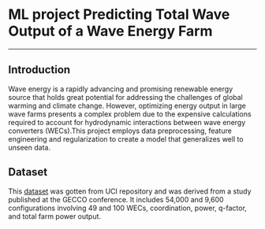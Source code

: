 # ML project Predicting Total Wave Output of a Wave Energy Farm

---

## **Introduction**
Wave energy is a rapidly advancing and promising renewable energy source that holds great potential for addressing the challenges of global warming and climate change. However, optimizing energy output in large wave farms presents a complex problem due to the expensive calculations required to account for hydrodynamic interactions between wave energy converters (WECs).This project employs data preprocessing, feature engineering and regularization to create a model that generalizes well to unseen data.


## **Dataset**
This [dataset](https://archive.ics.uci.edu/dataset/882/large-scale+wave+energy+farm) was gotten from UCI repository and was derived from a study published at the GECCO conference. It includes 54,000 and 9,600 configurations involving 49 and 100 WECs, coordination, power, q-factor, and total farm power output.
